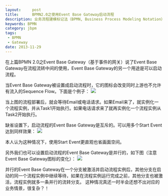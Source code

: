 ```yaml
---
layout:     post
title:      BPMN2.0之使用Event Base Gateway启动流程
description: 业务流程建模标记法（BPMN, Business Process Modeling Notation）是工作流中特定业务流程的图形化表示法。它由业务流程管理倡议组织（BPMI, Business Process Management Initiative）开发，该组织已于2005年与对象管理组织（OMG, Object Management Group）合并，从那时起，BPMN由OMG维护。BPMN当前版本为1.2，2009年1月发布，有重要修改的2.0版已经进入投票阶段。
keywords: BPMN
category: jbpm
tags:
 - BPMN
 - Gateway
date: 2013-11-29
---
```


在上篇BPMN 2.0之Event Base Gateway（基于事件的网关）说了Event Base Gateway在流程流转中间的使用，Event Base Gateway的另一个用途是可以启动流程。
<!--more-->

当Event Base Gateway被设置成启动流程时，它的图标会改变同时上游也不允许有流入的Sequence Flow。下面是个例子：
<img src="/images/post/eventbase_gateway_start_process_1.png"/>

当上图的流程部署后，就会等待Email或电话请求。如果Email来了，就实例化一个流程实例，并从Task1开始执行。如果电话请求来了就再实例化一个流程实例从Task2开始执行。

缺省设置下，启动流程的Event Base Gateway是互斥的。可以用多个Start Event达到同样效果：
<img src="/images/post/eventbase_gateway_start_process_2.png"/>

本人认为这种情况下，使用Start Event更直观也省画面空间。

另外我们也可以设置启动流程的Event Base Gateway是并行的，如下图（注意Event Base Gateway图标的变化）：
<img src="/images/post/eventbase_gateway_start_process_1_same.png"/>

并行的Event Base Gateway在一个分支被激活并启动流程实例后，其他分支在启动的同一个流程实例中继续等待，如果在流程实例运行完成之前，其他分支也被激活，流程实例就多一条并行的流转分支。
这种情况真还一时半会还想不出对应的业务情景，很复杂？！